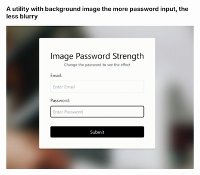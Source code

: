 ### A utility with background image the more password input, the less blurry

<img src= "password_background.gif" style="zoom:50%;" />
